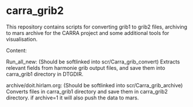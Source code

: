 # carra_grib2

This repository contains scripts for converting grib1 to grib2 files,
archiving to mars archive for the CARRA project and some additional tools for visualisation.


Content:

  Run_all_new: (Should be softlinked into scr/Carra_grib_convert)
    Extracts relevant fields from harmonie grib output files,
    and save them into carra_grib1 directory in DTGDIR.

  archive/doit.hirlam.org: (Should be softlinked into scr/Carra_grib_archive)
    Converts files in carra_grib1 directory and save them in carra_grib2 directory.
    if archive=1 it will also push the data to mars.

  



